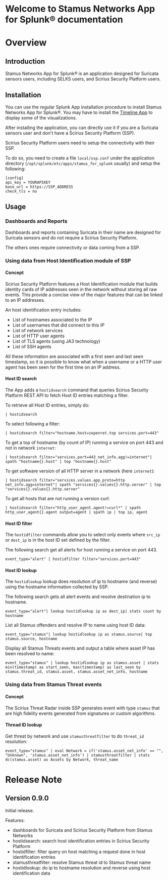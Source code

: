 # Welcome to Stamus Networks App for Splunk® documentation

# Overview

## Introduction

Stamus Networks App for Splunk® is an application designed for Suricata sensors users,
including SELKS users, and Scirius Security Platform users.


## Installation

You can use the regular Splunk App installation procedure to install Stamus Networks App for Splunk®.
You may have to install the [Timeline App](https://splunkbase.splunk.com/app/3120/) to display some of
the visualizations.

After installing the application, you can directly use it if you are a Suricata sensors user and
don't have a Scirius Security Platform (SSP).

Scirius Security Platform users need to setup the connectivity with their SSP.

To do so, you need to create a file `local/ssp.conf` under the application directory (`/opt/splunk/etc/apps/stamus_for_splunk` usually)
and setup the following:

```
[config]
api_key = YOURAPIKEY
base_url = https://SSP_ADDRESS
check_tls = no
```

## Usage

### Dashboards and Reports

Dashboards and reports containing Suricata in their name are designed for Suricata sensors and do not require a Scirius Security Platform.

The others ones require connectivity or data coming from a SSP.

### Using data from Host Identification module of SSP

#### Concept

Scirius Security Platform features a Host Identification module that builds identity cards of IP addresses seen
in the network without storing all raw events. This provide a concise view of the major features that can be linked
to an IP addresses.

An host identification entry includes:
- List of hostnames associated to the IP
- List of usernames that did connect to this IP
- List of network services
- List of HTTP user agents
- List of TLS agents (using JA3 technology)
- List of SSH agents

All these information are associated with a first seen and last seen timestamp, so it is possible to know
what when a username or a HTTP user agent has been seen for the first time on an IP address.

#### Host ID search

The App adds a `hostidsearch` command that queries Scirius Security Platform REST API to fetch Host ID entries
matching a filter.

To retrieve all Host ID entries, simply do:

```
| hostidsearch
```

To select following a filter:

```
| hostidsearch filter="hostname.host=zopenret.top services.port=443"
```

To get a top of hostname (by count of IP) running a service on port 443 and not in network `internet`:

```
| hostidsearch filter="services.port=443 net_info.agg!=internet"| spath "hostname{}.host" | top "hostname{}.host"
```

To get software version of all HTTP server in a network (here `internet`):

```
| hostidsearch filter="services.values.app_proto=http net_info.agg=internet"| spath "services{}.values{}.http.server" | top "services{}.values{}.http.server"
```

To get all hosts that are not running a version curl:

```
| hostidsearch filter="http_user_agent.agent!=curl*" | spath http_user_agent{}.agent output=agent | spath ip | top ip, agent
```

#### Host ID filter

The `hostidfilter` commands allow you to select only events where `src_ip` or `dest_ip` is in the host ID set defined by the filter.

The following search get all alerts for host running a service on port 443.

```
event_type="alert" | hostidfilter filter="services.port=443"
```

#### Host ID lookup

The `hostidlookup` lookup does resolution of ip to hostname (and reverse) using the hostname information collected by SSP.

The following search gets all alert events and resolve destination ip to hostname.

```
event_type="alert"| lookup hostidlookup ip as dest_ip| stats count by hostname
```

List all Stamus offenders and resolve IP to name using host ID data:

```
event_type="stamus"| lookup hostidlookup ip as stamus.source| top stamus.source, hostname
```

Display all Stamus Threats events and output a table where asset IP has been resolved to name:

```
event_type="stamus" | lookup hostidlookup ip as stamus.asset | stats min(timestamp) as start_seen, max(timestamp) as last_seen by stamus.threat_id, stamus.asset, stamus.asset_net_info, hostname
```

### Using data from Stamus Threat events

#### Concept

The Scirius Threat Radar inside SSP generates event with type `stamus` that are high fidelity events
generated from signatures or custom algorithms.

#### Thread ID lookup


Get threat by network and use `stamusthreatfilter` to do `threat_id` resolution:

```
event_type="stamus" | eval Network = if('stamus.asset_net_info' == "", "Unknown", 'stamus.asset_net_info') | stamusthreatfilter | stats dc(stamus.asset) as Assets by Network, threat_name
```

# Release Note

## Version 0.9.0

Initial release.

Features:

- dashboards for Suricata and Scirius Security Platform from Stamus Networks
- hostidsearch: search host identification entries in Scirius Security Platform 
- hostidfilter: filter query on host matching a request done in host identification entries
- stamusthreatfilter: resolve Stamus threat id to Stamus threat name
- hostidlookup: do ip to hostname resolution and reverse using host identification data


